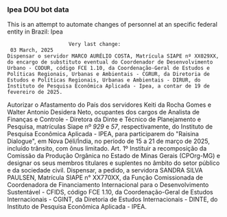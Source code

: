  ### Ipea DOU bot data
 This is an attempt to automate changes of personnel at an specific federal entity in Brazil: Ipea
 
                        Very last change: 
 	 03 March, 2025
	Dispensar o servidor MARCO AURÉLIO COSTA, Matrícula SIAPE nº XX029XX, do encargo de substituto eventual do Coordenador de Desenvolvimento Urbano - CODUR, código FCE 1.10, da Coordenação-Geral de Estudos e Políticas Regionais, Urbanas e Ambientais - CGRUR, da Diretoria de Estudos e Políticas Regionais, Urbanas e Ambientais - DIRUR, do Instituto de Pesquisa Econômica Aplicada - Ipea, a contar de 19 de fevereiro de 2025.
Autorizar o Afastamento do País dos servidores Keiti da Rocha Gomes e Walter Antonio Desidera Neto, ocupantes dos cargos de Analista de Finanças e Controle - Diretora da Dinte e Técnico de Planejamento e Pesquisa, matrículas Siape nº *929* e *57*, respectivamente, do Instituto de Pesquisa Econômica Aplicada - IPEA, para participarem do "Raisina Dialogue", em Nova Déli/Índia, no período de 15 a 21 de março de 2025, incluído trânsito, com ônus limitado.
Art. 1º Instituir a recomposição da Comissão da Produção Orgânica no Estado de Minas Gerais (CPOrg-MG) e designar os seus membros titulares e suplentes no âmbito do setor público e da sociedade civil.
Dispensar, a pedido, a servidora SANDRA SILVA PAULSEN, Matrícula SIAPE n° XX770XX, da Função Comissionada de Coordenadora de Financiamento Internacional para o Desenvolvimento Sustentável - CFIDS, código FCE 1.10, da Coordenação-Geral de Estudos Internacionais - CGINT, da Diretoria de Estudos Internacionais - DINTE, do Instituto de Pesquisa Econômica Aplicada - IPEA.
